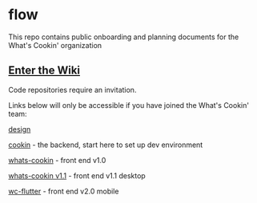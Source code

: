 # flow

This repo contains public onboarding and planning documents for the What's Cookin' organization

## [Enter the Wiki](https://github.com/Whats-Cookin/flow/wiki)

Code repositories require an invitation.

Links below will only be accessible if you have joined the What's Cookin' team:

[design](https://github.com/Whats-Cookin/design-and-pitch)

[cookin](https://github.com/Whats-Cookin/cookin) - the backend, start here to set up dev environment

[whats-cookin](https://github.com/Whats-Cookin/whats-cookin) - front end v1.0

[whats-cookin v1.1](https://github.com/Whats-Cookin/whats-cookin-v1.1) - front end v1.1 desktop

[wc-flutter](https://github.com/Whats-Cookin/wc-flutter) - front end v2.0 mobile


